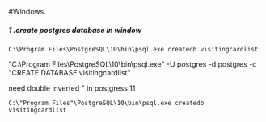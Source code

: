 #Windows
##### 1 .create postgres database in window

`C:\Program Files\PostgreSQL\10\bin\psql.exe createdb visitingcardlist` 

 "C:\Program Files\PostgreSQL\10\bin\psql.exe"  -U postgres -d postgres -c "CREATE DATABASE visitingcardlist"

need double inverted " in postgress 11
```
C:\"Program Files"\PostgreSQL\10\bin\psql.exe createdb visitingcardlist
```
